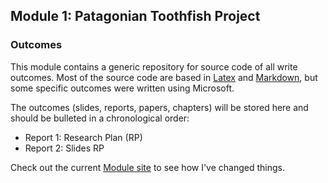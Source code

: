 Module 1: Patagonian Toothfish Project
-----------------------------

### Outcomes

This module contains a generic repository for source code of all write outcomes. Most of the source code are based in [Latex](http://www.latex-project.org/) and [Markdown](http://daringfireball.net/projects/markdown/), but some specific outcomes were written using Microsoft. 

The outcomes (slides, reports, papers, chapters) will be stored here and should be bulleted in a chronological order:

- Report 1: Research Plan (RP)
- Report 2: Slides RP

Check out the current <a href="http://jcquiroz.github.io/utas-aad-git/" target="_blank">Module site</a> to see how I've changed things.



